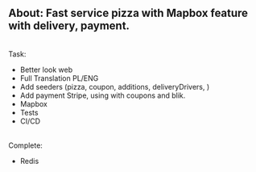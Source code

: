 ## About: Fast service pizza with Mapbox feature with delivery, payment.

\
Task:
- Better look web
- Full Translation PL/ENG
- Add seeders (pizza, coupon, additions, deliveryDrivers, )
- Add payment Stripe, using with coupons and blik.
- Mapbox
- Tests
- CI/CD

\
Complete:
- Redis